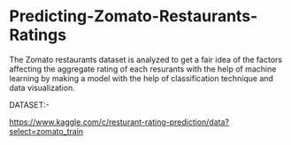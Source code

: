# Predicting-Zomato-Restaurants-Ratings
The Zomato restaurants dataset is analyzed to get a fair idea of the factors affecting the aggregate rating of each resurants with the  help of machine learning by making a model with the help of classification technique and data visualization.


DATASET:-

https://www.kaggle.com/c/resturant-rating-prediction/data?select=zomato_train
